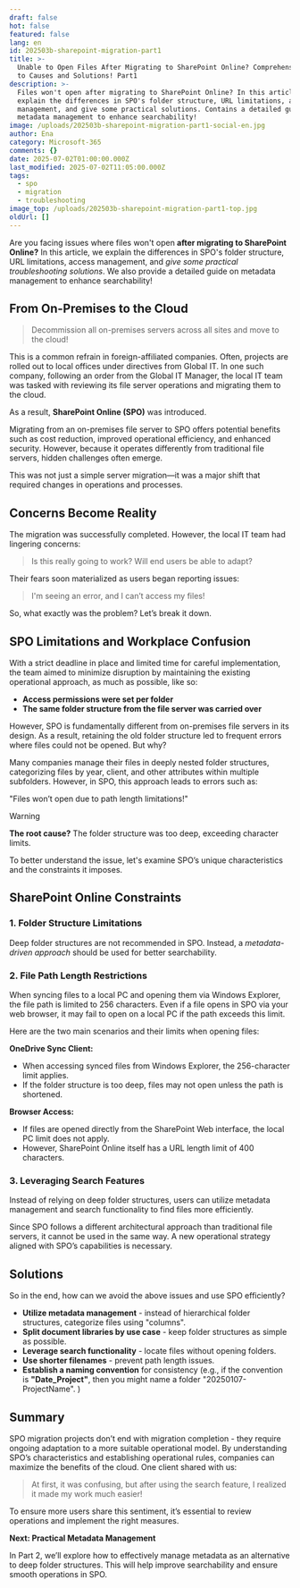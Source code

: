 ```yaml
---
draft: false
hot: false
featured: false
lang: en
id: 202503b-sharepoint-migration-part1
title: >-
  Unable to Open Files After Migrating to SharePoint Online? Comprehensive Guide
  to Causes and Solutions! Part1
description: >-
  Files won't open after migrating to SharePoint Online? In this article, we
  explain the differences in SPO's folder structure, URL limitations, access
  management, and give some practical solutions. Contains a detailed guide on
  metadata management to enhance searchability! 
image: /uploads/202503b-sharepoint-migration-part1-social-en.jpg
author: Ena
category: Microsoft-365
comments: {}
date: 2025-07-02T01:00:00.000Z
last_modified: 2025-07-02T11:05:00.000Z
tags:
  - spo
  - migration
  - troubleshooting
image_top: /uploads/202503b-sharepoint-migration-part1-top.jpg
oldUrl: []
---
```

Are you facing issues where files won't open **after migrating to SharePoint Online?** In this article, we explain the differences in SPO's folder structure, URL limitations, access management, and _give some practical troubleshooting solutions_. We also provide a detailed guide on metadata management to enhance searchability!

<!--more-->

## From On-Premises to the Cloud 

> Decommission all on-premises servers across all sites and move to the cloud!

This is a common refrain in foreign-affiliated companies. Often, projects are rolled out to local offices under directives from Global IT. In one such company, following an order from the Global IT Manager, the local IT team was tasked with reviewing its file server operations and migrating them to the cloud.

As a result, **SharePoint Online (SPO)** was introduced.

Migrating from an on-premises file server to SPO offers potential benefits such as cost reduction, improved operational efficiency, and enhanced security. However, because it operates differently from traditional file servers, hidden challenges often emerge.

This was not just a simple server migration—it was a major shift that required changes in operations and processes.

## Concerns Become Reality
The migration was successfully completed. However, the local IT team had lingering concerns:

> Is this really going to work? Will end users be able to adapt?

Their fears soon materialized as users began reporting issues: 

> I'm seeing an error, and I can’t access my files!

So, what exactly was the problem? Let’s break it down.

## SPO Limitations and Workplace Confusion 
With a strict deadline in place and limited time for careful implementation, the team aimed to minimize disruption by maintaining the existing operational approach, as much as possible, like so:

* **Access permissions were set per folder**
* **The same folder structure from the file server was carried over**

However, SPO is fundamentally different from on-premises file servers in its design. As a result, retaining the old folder structure led to frequent errors where files could not be opened. But why?

Many companies manage their files in deeply nested folder structures, categorizing files by year, client, and other attributes within multiple subfolders. However, in SPO, this approach leads to errors such as: 

"Files won’t open due to path length limitations!"  

> [!WARNING]
> **The root cause?** The folder structure was too deep, exceeding character limits.

To better understand the issue, let's examine SPO’s unique characteristics and the constraints it imposes.

## SharePoint Online Constraints 
### 1. Folder Structure Limitations

Deep folder structures are not recommended in SPO. Instead, a *metadata-driven approach* should be used for better searchability.

### 2. File Path Length Restrictions

When syncing files to a local PC and opening them via Windows Explorer, the file path is limited to 256 characters. Even if a file opens in SPO via your web browser, it may fail to open on a local PC if the path exceeds this limit. 

Here are the two main scenarios and their limits when opening files: 

**OneDrive Sync Client:** 

* When accessing synced files from Windows Explorer, the 256-character limit applies.
* If the folder structure is too deep, files may not open unless the path is shortened.

**Browser Access:** 

* If files are opened directly from the SharePoint Web interface, the local PC limit does not apply.
* However, SharePoint Online itself has a URL length limit of 400 characters. 

### 3. Leveraging Search Features
Instead of relying on deep folder structures, users can utilize metadata management and search functionality to find files more efficiently.
 
Since SPO follows a different architectural approach than traditional file servers, it cannot be used in the same way. A new operational strategy aligned with SPO’s capabilities is necessary. 

## Solutions

So in the end, how can we avoid the above issues and use SPO efficiently? 

* **Utilize metadata management** - instead of hierarchical folder structures, categorize files using "columns".
* **Split document libraries by use case** - keep folder structures as simple as possible.
* **Leverage search functionality** - locate files without opening folders.
* **Use shorter filenames** - prevent path length issues.
* **Establish a naming convention** for consistency (e.g., if the convention is **"Date_Project"**, then you might name a folder "20250107-ProjectName". )

## Summary 
SPO migration projects don’t end with migration completion - they require ongoing adaptation to a more suitable operational model. By understanding SPO’s characteristics and establishing operational rules, companies can maximize the benefits of the cloud. One client shared with us:

> At first, it was confusing, but after using the search feature, I realized it made my work much easier!

To ensure more users share this sentiment, it’s essential to review operations and implement the right measures. 

**Next: Practical Metadata Management**

In Part 2, we’ll explore how to effectively manage metadata as an alternative to deep folder structures. This will help improve searchability and ensure smooth operations in SPO.
